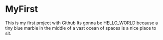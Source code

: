 # MyFirst
This is my first project with Github
Its gonna be HELLO_WORLD  because a tiny blue marble 
in the middle of a vast ocean of spaces is a nice place to sit.
